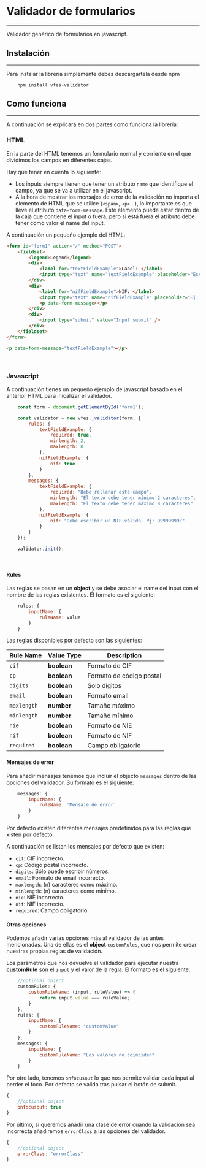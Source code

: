 # Validador de formularios
---
Validador genérico de formularios en javascript.

## Instalación
---
Para instalar la librería simplemente debes descargartela desde npm

```
    npm install vfes-validator
```

## Como funciona
---
A continuación se explicará en dos partes como funciona la librería:

### HTML
En la parte del HTML tenemos un formulario normal y corriente en el que dividimos los campos en diferentes cajas.  

Hay que tener en cuenta lo siguiente:
 - Los inputs siempre tienen que tener un atributo `name` que identifique el campo, ya que se va a utilizar en el javascript.
 - A la hora de mostrar los mensajes de error de la validación no importa el elemento de HTML que se utilice (`<span>`, `<p>`...), lo importante es que lleve el atributo `data-form-message`. Este elemento puede estar dentro de la caja que contiene el input o fuera, pero si está fuera el atributo debe tener como valor el name del input.

 A continuación un pequeño ejemplo del HTML:

```html
<form id="form1" action="/" method="POST">
    <fieldset>
        <legend>Legend</legend>
        <div>
            <label for="textFieldExample">Label: </label>
            <input type="text" name="textFieldExample" placeholder="Escribe algo" />
        </div>
        <div>
            <label for="nifFieldExample">NIF: </label>
            <input type="text" name="nifFieldExample" placeholder="Ej: 99999999Z" />
            <p data-form-message></p>
        </div>
        <div>
            <input type="submit" value="Input submit" />
        </div>
    </fieldset>
</form>

<p data-form-message="textFieldExample"></p>
```
<br>

### Javascript

A continuación tienes un pequeño ejemplo de javascript basado en el anterior HTML para inicalizar el validador.

```javascript
    const form = document.getElementById('form1');

    const validator = new vfes._validator(form, {
        rules: {
            textFieldExample: {
                required: true,
                minlength: 2,
                maxlength: 8
            },
            nifFieldExample: {
                nif: true
            }
        },
        messages: {
            textFieldExample: {
                required: "Debe rellenar este campo",
                minlength: "El texto debe tener mínimo 2 caracteres",
                maxlength: "El texto debe tener máximo 8 caracteres"
            },
            nifFieldExample: {
                nif: "Debe escribir un NIF válido. Pj: 99999999Z"
            }
        }
    });

    validator.init();
```
<br>

#### Rules

Las reglas se pasan en un **object** y se debe asociar el name del input con el nombre de las reglas existentes. El formato es el siguiente:

```javascript
    rules: {
        inputName: {
            ruleName: value
        }
    }
```

Las reglas disponibles por defecto son las siguientes:

|Rule Name       |Value Type                     |Description              |
|----------------|-------------------------------|-------------------------|
|`cif`           |**boolean**                    | Formato de CIF          |
|`cp`            |**boolean**                    | Formato de código postal|
|`digits`        |**boolean**                    | Solo dígitos            |
|`email`         |**boolean**                    | Formato email           |
|`maxlength`     |**number**                     | Tamaño máximo           |
|`minlength`     |**number**                     | Tamaño mínimo           |
|`nie`           |**boolean**                    | Formato de NIE          |
|`nif`           |**boolean**                    | Formato de NIF          |
|`required`      |**boolean**                    | Campo obligatorio       |



#### Mensajes de error
Para añadir mensajes tenemos que incluir el objecto ``messages`` dentro de las opciones del validador. Su formato es el siguiente:

```javascript
    messages: {
        inputName: {
            ruleName: 'Mensaje de error'
        }
    }
```

Por defecto existen diferentes mensajes predefinidos para las reglas que xisten por defecto.

A continuación se listan los mensajes por defecto que existen:
 - `cif`: CIF incorrecto.
 - `cp`: Código postal incorrecto.
 - `digits`: Sólo puede escribir números.
 - `email`: Formato de email incorrecto.
 - `maxlength`: (n) caracteres como máximo.
 - `minlength`: (n) caracteres como mínimo.
 - `nie`: NIE incorrecto.
 - `nif`: NIF incorrecto.
 - `required`: Campo obligatorio.

#### Otras opciones

Podemos añadir varias opciones más al validador de las antes mencionadas. Una de ellas es el **object** ``customRules``, que nos permite crear nuestras propias reglas de validación.  

Los parámetros que nos devuelve el validador para ejecutar nuestra **customRule** son el ``input`` y el valor de la regla. El formato es el siguiente:  

```javascript
    //optional object
    customRules: {
        customRuleName: (input, ruleValue) => {
            return input.value === ruleValue;
        }
    },
    rules: {
        inputName: {
            customRuleName: "customValue"
        }
    },
    messages: {
        inputName: {
            customRuleName: "Los valores no coinciden"
        }
    }
```

Por otro lado, tenemos ``onfocusout`` lo que nos permite validar cada input al perder el foco. Por defecto se valida tras pulsar el botón de submit.  

```javascript
{
    //optional object
    onfocusout: true
}
```

Por último, si queremos añadir una clase de error cuando la validación sea incorrecta añadiremos ``errorClass`` a las opciones del validador.  

```javascript
{
    //optional object
    errorClass: "errorClass"
}
```
